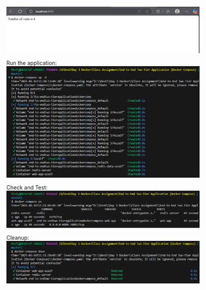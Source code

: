 ![alt text](image.png)


Run the application:
![alt text](image-1.png)



Check and Test:
![alt text](image-2.png)



Cleanup:
![alt text](image-3.png)